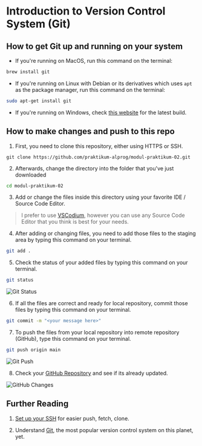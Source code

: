 # Introduction to Version Control System (Git)

## How to get Git up and running on your system
- If you're running on MacOS, run this command on the terminal:
```bash
brew install git
```
- If you're running on Linux with Debian or its derivatives which uses `apt` as the package manager, run this command on the terminal:
```bash
sudo apt-get install git
```
- If you're running on Windows, check [this website](https://git-scm.com/download/win) for the latest build.

## How to make changes and push to this repo
1. First, you need to clone this repository, either using HTTPS or SSH.
```
git clone https://github.com/praktikum-alprog/modul-praktikum-02.git
```

2. Afterwards, change the directory into the folder that you've just downloaded
```bash
cd modul-praktikum-02
```

3. Add or change the files inside this directory using your favorite IDE / Source Code Editor. 
> I prefer to use [VSCodium](https://vscodium.com/), however you can use any Source Code Editor that you think is best for your needs.

4. After adding or changing files, you need to add those files to the staging area by typing this command on your terminal.

```bash
git add .
```

5. Check the status of your added files by typing this command on your terminal.

```bash
git status
```
![Git Status](Media/1.%20Status.png)

6. If all the files are correct and ready for local repository, commit those files by typing this command on your terminal.

```bash
git commit -m "<your message here>"
```

7. To push the files from your local repository into remote repository (GitHub), type this command on your terminal.

```bash
git push origin main
```
![Git Push](Media/2.%20Git%20Push.png)

8. Check your [GitHub Repository](https://github.com/praktikum-alprog/modul-praktikum-02) and see if its already updated.

![GitHub Changes](Media/3.%20Changes%20on%20GitHub.png)

## Further Reading

1. [Set up your SSH](https://docs.github.com/en/authentication/connecting-to-github-with-ssh) for easier push, fetch, clone.

2. Understand [Git](https://www.git-scm.com/book/en/v2/Getting-Started-What-is-Git%3F), the most popular version control system on this planet, yet.
